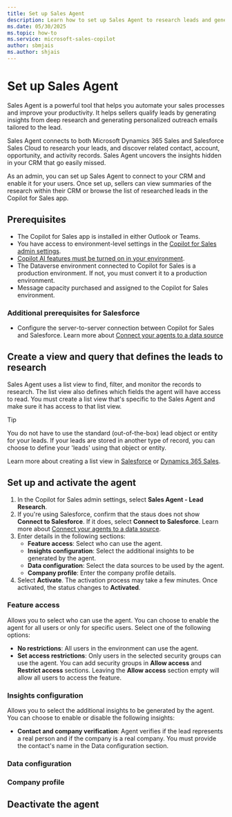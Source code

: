 ```yaml
---
title: Set up Sales Agent
description: Learn how to set up Sales Agent to research leads and generate insights.
ms.date: 05/30/2025
ms.topic: how-to
ms.service: microsoft-sales-copilot
author: sbmjais
ms.author: shjais
---
```


# Set up Sales Agent

Sales Agent is a powerful tool that helps you automate your sales processes and improve your productivity. It helps sellers qualify leads by generating insights from deep research and generating personalized outreach emails tailored to the lead.

Sales Agent connects to both Microsoft Dynamics 365 Sales and Salesforce Sales Cloud to research your leads, and discover related contact, account, opportunity, and activity records. Sales Agent uncovers the insights hidden in your CRM that go easily missed.

As an admin, you can set up Sales Agent to connect to your CRM and enable it for your users. Once set up, sellers can view summaries of the research within their CRM or browse the list of researched leads in the Copilot for Sales app. 

## Prerequisites

- The Copilot for Sales app is installed in either Outlook or Teams.
- You have access to environment-level settings in the [Copilot for Sales admin settings](administrator-settings-for-viva-sales.md).
- [Copilot AI features must be turned on in your environment](suggested-replies.md).
- The Dataverse environment connected to Copilot for Sales is a production environment. If not, you must convert it to a production environment.
- Message capacity purchased and assigned to the Copilot for Sales environment.

### Additional prerequisites for Salesforce

- Configure the server-to-server connection between Copilot for Sales and Salesforce. Learn more about [Connect your agents to a data source](connect-agent-datasource.md)

## Create a view and query that defines the leads to research

Sales Agent uses a list view to find, filter, and monitor the records to research. The list view also defines which fields the agent will have access to read. You must create a list view that's specific to the Sales Agent and make sure it has access to that list view.

> [!TIP]
> You do not have to use the standard (out-of-the-box) lead object or entity for your leads. If your leads are stored in another type of record, you can choose to define your 'leads' using that object or entity.

Learn more about creating a list view in [Salesforce](https://help.salesforce.com/s/articleView?id=xcloud.customviews_lex.htm&type=5) or [Dynamics 365 Sales](/dynamics365/sales/customize-views?tabs=SE).


## Set up and activate the agent

1. In the Copilot for Sales admin settings, select **Sales Agent - Lead Research**.
1. If you're using Salesforce, confirm that the staus does not show **Connect to Salesforce**. If it does, select **Connect to Salesforce**. Learn more about [Connect your agents to a data source](connect-agent-datasource.md).
1. Enter details in the following sections:
   - **Feature access**: Select who can use the agent.
   - **Insights configuration**: Select the additional insights to be generated by the agent.
   - **Data configuration**: Select the data sources to be used by the agent.
   - **Company profile**: Enter the company profile details.
1. Select **Activate**. The activation process may take a few minutes. Once activated, the status changes to **Activated**.

### Feature access

Allows you to select who can use the agent. You can choose to enable the agent for all users or only for specific users. Select one of the following options:
- **No restrictions**: All users in the environment can use the agent.
- **Set access restrictions**: Only users in the selected security groups can use the agent. You can add security groups in **Allow access** and **Restrict access** sections. Leaving the **Allow access** section empty will allow all users to access the feature.

### Insights configuration

Allows you to select the additional insights to be generated by the agent. You can choose to enable or disable the following insights:
- **Contact and company verification**: Agent verifies if the lead represents a real person and if the company is a real company. You must provide the contact's name in the Data configuration section.

### Data configuration

### Company profile

## Deactivate the agent